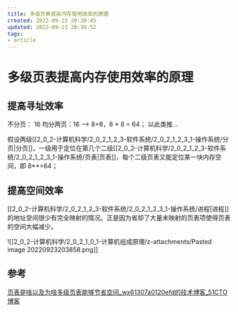 ```yaml
---
title: 多级页表提高内存使用效率的原理
created: 2022-09-23 20:30:45
updated: 2022-09-23 20:38:52
tags: 
- article
---
```


# 多级页表提高内存使用效率的原理

## 提高寻址效率

不分页： 16
均分两页：16 --> 8+8，8 * 8 = 64；
以此类推...

假设两级[[2_0_2-计算机科学/2_0_2_1_2_3-软件系统/2_0_2_1_2_3_1-操作系统/分页|分页]]，一级用于定位在第几个二级[[2_0_2-计算机科学/2_0_2_1_2_3-软件系统/2_0_2_1_2_3_1-操作系统/页表|页表]]，每个二级页表又能定位某一块内存空间，即 8**=64；

## 提高空间效率

[[2_0_2-计算机科学/2_0_2_1_2_3-软件系统/2_0_2_1_2_3_1-操作系统/进程|进程]]的地址空间很少有完全映射的情况。正是因为省却了大量未映射的页表项使得页表的空间大幅减少。

![[2_0_2-计算机科学/2_0_2_1_0_1-计算机组成原理/z-attachments/Pasted image 20220923203858.png]]

## 参考

[页表是啥以及为啥多级页表能够节省空间_wx61307a0120efd的技术博客_51CTO博客](https://blog.51cto.com/u_15352922/3742181)

